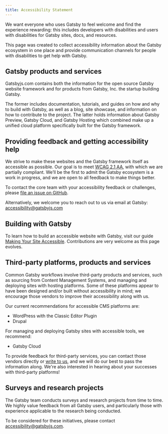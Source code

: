 ```yaml
---
title: Accessibility Statement
---
```


We want everyone who uses Gatsby to feel welcome and find the experience rewarding: this includes developers with disabilities and users with disabilities for Gatsby sites, docs, and resources.

This page was created to collect accessibility information about the Gatsby ecosystem in one place and provide communication channels for people with disabilities to get help with Gatsby.

## Gatsby products and services

Gatsbyjs.com contains both the information for the open source Gatsby website framework and for products from Gatsby, Inc. the startup building Gatsby.

The former includes documentation, tutorials, and guides on how and why to build with Gatsby, as well as a blog, site showcase, and information on how to contribute to the project. The latter holds information about Gatsby Preview, Gatsby Cloud, and Gatsby Hosting which combined make up a unified cloud platform specifically built for the Gatsby framework.

## Providing feedback and getting accessibility help

We strive to make these websites and the Gatsby framework itself as accessible as possible. Our goal is to meet [WCAG 2.1 AA](https://www.w3.org/TR/WCAG21/), with which we are partially compliant. We’ll be the first to admit the Gatsby ecosystem is a work in progress, and we are open to all feedback to make things better.

To contact the core team with your accessibility feedback or challenges, please [file an issue on GitHub](https://github.com/gatsbyjs/gatsby/issues/new/choose).

Alternatively, we welcome you to reach out to us via email at Gatsby: [accessibility@gatsbyjs.com](mailto:accessibility@gatsbyjs.com)

## Building with Gatsby

To learn how to build an accessible website with Gatsby, visit our guide [Making Your Site Accessible](/docs/conceptual/making-your-site-accessible/). Contributions are very welcome as this page evolves.

## Third-party platforms, products and services

Common Gatsby workflows involve third-party products and services, such as sourcing from Content Management Systems, and managing and deploying sites with hosting platforms. Some of these platforms appear to have been designed and/or built without accessibility in mind; we encourage those vendors to improve their accessibility along with us.

Our current recommendations for accessible CMS platforms are:

- WordPress with the Classic Editor Plugin
- Drupal

For managing and deploying Gatsby sites with accessible tools, we recommend:

- Gatsby Cloud

To provide feedback for third-party services, you can contact those vendors directly or [write to us](mailto:accessibility@gatsbyjs.com), and we will do our best to pass the information along. We're also interested in hearing about your successes with third-party platforms!

## Surveys and research projects

The Gatsby team conducts surveys and research projects from time to time. We highly value feedback from all Gatsby users, and particularly those with experience applicable to the research being conducted.

To be considered for these initiatives, please contact [accessibility@gatsbyjs.com](mailto:accessibility@gatsbyjs.com).
